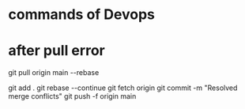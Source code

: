 # commands of Devops

# after pull error

git pull origin main --rebase

git add . 
git rebase --continue
git fetch origin
git commit -m "Resolved merge conflicts"
git push -f origin main
